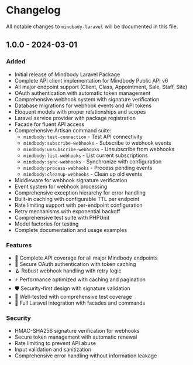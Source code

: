 # Changelog

All notable changes to `mindbody-laravel` will be documented in this file.

## 1.0.0 - 2024-03-01

### Added
- Initial release of Mindbody Laravel Package
- Complete API client implementation for Mindbody Public API v6
- All major endpoint support (Client, Class, Appointment, Sale, Staff, Site)
- OAuth authentication with automatic token management
- Comprehensive webhook system with signature verification
- Database migrations for webhook events and API tokens
- Eloquent models with proper relationships and scopes
- Laravel service provider with package registration
- Facade for fluent API access
- Comprehensive Artisan command suite:
  - `mindbody:test-connection` - Test API connectivity
  - `mindbody:subscribe-webhooks` - Subscribe to webhook events
  - `mindbody:unsubscribe-webhooks` - Unsubscribe from webhooks
  - `mindbody:list-webhooks` - List current subscriptions
  - `mindbody:sync-webhooks` - Synchronize with configuration
  - `mindbody:process-webhooks` - Process pending events
  - `mindbody:cleanup-webhooks` - Clean up old events
- Middleware for webhook signature verification
- Event system for webhook processing
- Comprehensive exception hierarchy for error handling
- Built-in caching with configurable TTL per endpoint
- Rate limiting support with per-endpoint configuration
- Retry mechanisms with exponential backoff
- Comprehensive test suite with PHPUnit
- Model factories for testing
- Complete documentation and usage examples

### Features
- 🚀 Complete API coverage for all major Mindbody endpoints
- 🔐 Secure OAuth authentication with token caching
- 🪝 Robust webhook handling with retry logic
- ⚡ Performance optimized with caching and pagination
- 🛡️ Security-first design with signature validation
- 🧪 Well-tested with comprehensive test coverage
- 📖 Full Laravel integration with facades and commands

### Security
- HMAC-SHA256 signature verification for webhooks
- Secure token management with automatic renewal
- Rate limiting to prevent API abuse
- Input validation and sanitization
- Comprehensive error handling without information leakage